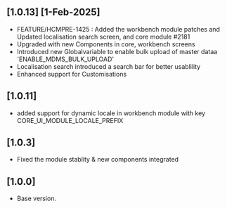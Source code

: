 
## [1.0.13]  [1-Feb-2025]
- FEATURE/HCMPRE-1425 : Added the workbench module patches and Updated localisation search screen, and core module #2181
- Upgraded with new Components in core, workbench screens
- Introduced new Globalvariable to enable bulk upload of master dataa 'ENABLE_MDMS_BULK_UPLOAD'
- Localisation search introduced a search bar for better usablility
- Enhanced support for Customisations

## [1.0.11]
- added support for dynamic locale in workbench module with key CORE_UI_MODULE_LOCALE_PREFIX

## [1.0.3]
- Fixed the module stablity & new components integrated

## [1.0.0]
- Base version.
